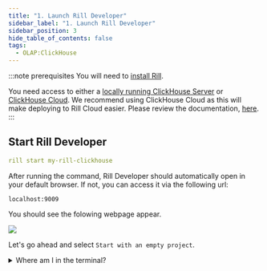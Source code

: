 ```yaml
---
title: "1. Launch Rill Developer"
sidebar_label: "1. Launch Rill Developer"
sidebar_position: 3
hide_table_of_contents: false
tags:
  - OLAP:ClickHouse
---
```


:::note prerequisites
You will need to [install Rill](https://docs.rilldata.com/home/install).

You need access to either a [locally running ClickHouse Server](https://clickhouse.com/docs/en/install) or [ClickHouse Cloud](https://docs.rilldata.com/reference/olap-engines/clickhouse#connecting-to-clickhouse-cloud). We recommend using ClickHouse Cloud as this will make deploying to Rill Cloud easier. Please review the documentation, [here](https://docs.rilldata.com/reference/olap-engines/clickhouse).
:::
## Start Rill Developer

```yaml
rill start my-rill-clickhouse
```

After running the command, Rill Developer should automatically open in your default browser. If not, you can access it via the following url:

```
localhost:9009
``` 

You should see the folowing webpage appear. 

<img src = '/img/tutorials/rill_basics/new-rill-project.png' class='rounded-gif' />
<br />

Let's go ahead and select `Start with an empty project`.

<details>
  <summary>Where am I in the terminal?</summary>
  
    You can use the `pwd` command to see which directory in the terminal you are. <br />
    If this is not where you'd like to make the directory use the `cd` command to change directories.

</details>



